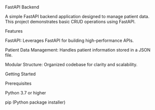 FastAPI Backend

A simple FastAPI backend application designed to manage patient data. This project demonstrates basic CRUD operations using FastAPI.


Features

FastAPI: Leverages FastAPI for building high-performance APIs.

Patient Data Management: Handles patient information stored in a JSON file.

Modular Structure: Organized codebase for clarity and scalability.


Getting Started

Prerequisites

Python 3.7 or higher

pip (Python package installer)